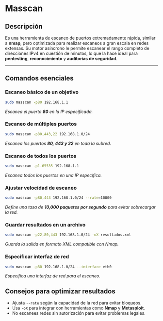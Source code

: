 # Masscan

## Descripción

Es una herramienta de escaneo de puertos extremadamente rápida, similar a **nmap**, pero optimizada para realizar escaneos a gran escala en redes extensas. Su motor asíncrono le permite escanear el rango completo de direcciones IPv4 en cuestión de minutos, lo que la hace ideal para **pentesting**, **reconocimiento** y **auditorías de seguridad**.

---
## Comandos esenciales

### Escaneo básico de un objetivo
```bash
sudo masscan -p80 192.168.1.1
```
*Escanea el puerto **80** en la IP especificada.*

### Escaneo de múltiples puertos
```bash
sudo masscan -p80,443,22 192.168.1.0/24
```
*Escanea los puertos **80, 443 y 22** en toda la subred.*

### Escaneo de todos los puertos
```bash
sudo masscan -p1-65535 192.168.1.1
```
*Escanea todos los puertos en una IP específica.*

### Ajustar velocidad de escaneo
```bash
sudo masscan -p80,443 192.168.1.0/24 --rate=10000
```
*Define una tasa de **10,000 paquetes por segundo** para evitar sobrecargar la red.*

### Guardar resultados en un archivo
```bash
sudo masscan -p22,80,443 192.168.1.0/24 -oX resultados.xml
```
*Guarda la salida en formato XML compatible con Nmap.*

### Especificar interfaz de red
```bash
sudo masscan -p80 192.168.1.0/24 --interface eth0
```
*Especifica una interfaz de red para el escaneo.*

## Consejos para optimizar resultados
- Ajusta `--rate` según la capacidad de la red para evitar bloqueos.
- Usa `-oX` para integrar con herramientas como **Nmap** y **Metasploit**.
- No escanees redes sin autorización para evitar problemas legales.

